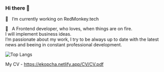 ### Hi there 👋

🔭&nbsp; &nbsp;I’m currently working on RedMonkey.tech

💬&nbsp; &nbsp;A Frontend developer, who loves, when things are on fire. <br />
I will implement business ideas. <br />
I’m passionate about my work, I try to be always up to date with the latest news and beeing in constant professional development. <br />

![Top Langs](https://github-readme-stats.vercel.app/api/top-langs/?username=erikkopcha&layout=compact)

My CV - https://ekopcha.netlify.app/CV/CV.pdf

<!-- https://github.com/anuraghazra/github-readme-stats -->
